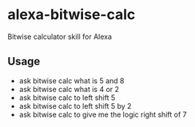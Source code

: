 # alexa-bitwise-calc
Bitwise calculator skill for Alexa

## Usage
- ask bitwise calc what is 5 and 8
- ask bitwise calc what is 4 or 2
- ask bitwise calc to left shift 5
- ask bitwise calc to left shift 5 by 2
- ask bitwise calc to give me the logic right shift of 7
